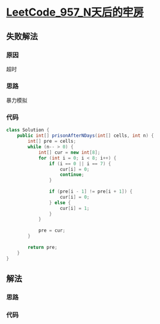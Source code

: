 # [LeetCode_957_N天后的牢房](https://leetcode.cn/problems/prison-cells-after-n-days/)
## 失败解法
### 原因
超时
### 思路
暴力模拟
### 代码
```java
class Solution {
    public int[] prisonAfterNDays(int[] cells, int n) {
        int[] pre = cells;
        while (n-- > 0) {
            int[] cur = new int[8];
            for (int i = 0; i < 8; i++) {
                if (i == 0 || i == 7) {
                    cur[i] = 0;
                    continue;
                }
                
                if (pre[i - 1] != pre[i + 1]) {
                    cur[i] = 0;
                } else {
                    cur[i] = 1;
                }
            }
            
            pre = cur;
        }
        
        return pre;
    }
}
```
## 解法
### 思路

### 代码
```java

```